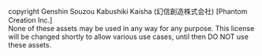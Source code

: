 copyright Genshin Souzou Kabushiki Kaisha (幻信創造株式会社) [Phantom Creation Inc.]  
None of these assets may be used in any way for any purpose. This license will be changed shortly to allow various use cases, until then DO NOT use these assets.
